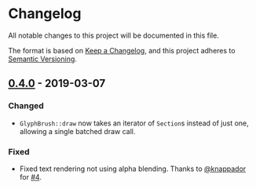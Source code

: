 # Changelog

All notable changes to this project will be documented in this file.

The format is based on [Keep a Changelog](https://keepachangelog.com/en/1.0.0/),
and this project adheres to [Semantic Versioning](https://semver.org/spec/v2.0.0.html).

<!-- ## [Unreleased] -->

## [0.4.0] - 2019-03-07

### Changed

- `GlyphBrush::draw` now takes an iterator of `Section`s instead of just one, allowing a single batched draw call.

### Fixed

- Fixed text rendering not using alpha blending. Thanks to [@knappador] for [#4].

[@knappador]: https://github.com/knappador
[#4]: https://github.com/andrewhickman/vulkano-glyph/pull/4

[0.4.0]: https://github.com/andrewhickman/vulkano-glyph/compare/v0.3.0...v0.4.0
[Unreleased]: https://github.com/andrewhickman/vulkano-glyph/compare/v0.4.0...HEAD
